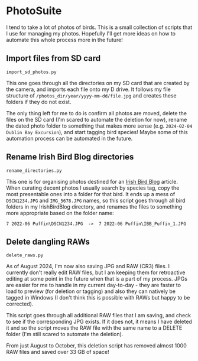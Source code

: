 # PhotoSuite

I tend to take a lot of photos of birds. 
This is a small collection of scripts that I use for managing my photos. 
Hopefully I'll get more ideas on how to automate this whole process more in the future!

## Import files from SD card

```import_sd_photos.py```

This one goes through all the directories on my SD card that are created by the camera,
and imports each file onto my D drive. It follows my file structure of `/photos_dir/year/yyyy-mm-dd/file.jpg` and
creates these folders if they do not exist. 

The only thing left for me to do is confirm all photos are moved, delete the files on the SD card
(I'm scared to automate the deletion for now), rename the dated photo folder to something that makes more sense
(e.g. `2024-02-04 Dublin Bay Excursion`), and start tagging bird species!
Maybe some of this automation process can be automated in the future.

## Rename Irish Bird Blog directories

```rename_directories.py```

This one is for organising photos destined for an [Irish Bird Blog](https://theirishbirdblog.com/) article.
When curating decent photos I usually search by species tag, copy the most presentable ones into a folder
for that bird. It ends up a mess of `DSCN1234.JPG` and `IMG_5678.JPG` names, so this script goes through
all bird folders in my IrishBirdBlog directory, and renames the files to something more appropriate based on
the folder name:

```
7 2022-06 Puffin\DSCN1234.JPG  ->  7 2022-06 Puffin\IBB_Puffin_1.JPG
```

## Delete dangling RAWs

```delete_raws.py```

As of August 2024, I'm now also saving JPG and RAW (CR3) files. I currently don't really edit RAW files, but
I am keeping them for retroactive editing at some point in the future when that is a part of my process.
JPGs are easier for me to handle in my current day-to-day - they are faster to load to preview
(for deletion or tagging) and also they can natively be tagged in Windows (I don't think this is possible
with RAWs but happy to be corrected).

This script goes through all additional RAW files that I am saving, and check to see if the corresponding
JPG exists. If it does not, it means I have deleted it and so the script moves the RAW file with the same name
to a DELETE folder (I'm still scared to automate the deletion).

From just August to October, this deletion script has removed almost 1000 RAW files and saved over 33 GB of space!